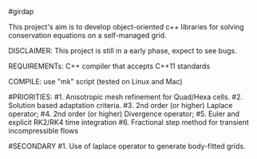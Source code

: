 #girdap

This project's aim is to develop object-oriented c++ libraries for solving conservation equations on a self-managed grid. 

DISCLAIMER: This project is still in a early phase, expect to see bugs. 

REQUIREMENTs: C++ compiler that accepts C++11 standards 

COMPILE: use "mk" script (tested on Linux and Mac) 

#PRIORITIES:
#1. Anisotropic mesh refinement for Quad/Hexa cells. 
#2. Solution based adaptation criteria. 
#3. 2nd order (or higher) Laplace operator; 
#4. 2nd order (or higher) Divergence operator;
#5. Euler and explicit RK2/RK4 time integration 
#6. Fractional step method for transient incompressible flows
 
#SECONDARY
#1. Use of laplace operator to generate body-fitted grids. 

